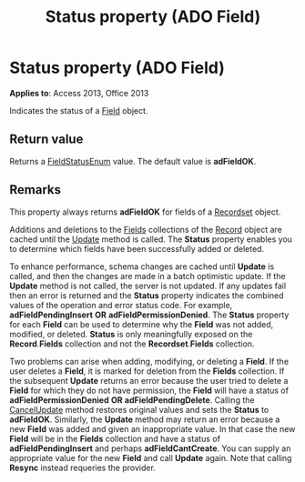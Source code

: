 ﻿---
title: Status property (ADO Field)
TOCTitle: Status property (ADO Field)
ms:assetid: 7a7b45e8-2934-2e8e-77fa-a4f38272548d
ms:mtpsurl: https://msdn.microsoft.com/library/JJ249507(v=office.15)
ms:contentKeyID: 48545795
ms.date: 09/18/2015
mtps_version: v=office.15
---

# Status property (ADO Field)


**Applies to**: Access 2013, Office 2013

Indicates the status of a [Field](field-object-ado.md) object.

## Return value

Returns a [FieldStatusEnum](fieldstatusenum.md) value. The default value is **adFieldOK**.

## Remarks

This property always returns **adFieldOK** for fields of a [Recordset](recordset-object-ado.md) object.

Additions and deletions to the [Fields](fields-collection-ado.md) collections of the [Record](record-object-ado.md) object are cached until the [Update](update-method-ado.md) method is called. The **Status** property enables you to determine which fields have been successfully added or deleted.

To enhance performance, schema changes are cached until **Update** is called, and then the changes are made in a batch optimistic update. If the **Update** method is not called, the server is not updated. If any updates fail then an error is returned and the **Status** property indicates the combined values of the operation and error status code. For example, **adFieldPendingInsert** **OR** **adFieldPermissionDenied**. The **Status** property for each **Field** can be used to determine why the **Field** was not added, modified, or deleted. **Status** is only meaningfully exposed on the **Record**.**Fields** collection and not the **Recordset**.**Fields** collection.

Two problems can arise when adding, modifying, or deleting a **Field**. If the user deletes a **Field**, it is marked for deletion from the **Fields** collection. If the subsequent **Update** returns an error because the user tried to delete a **Field** for which they do not have permission, the **Field** will have a status of **adFieldPermissionDenied** **OR** **adFieldPendingDelete**. Calling the [CancelUpdate](cancelupdate-method-ado.md) method restores original values and sets the **Status** to **adFieldOK**. Similarly, the **Update** method may return an error because a new **Field** was added and given an inappropriate value. In that case the new **Field** will be in the **Fields** collection and have a status of **adFieldPendingInsert** and perhaps **adFieldCantCreate**. You can supply an appropriate value for the new **Field** and call **Update** again. Note that calling **Resync** instead requeries the provider.


